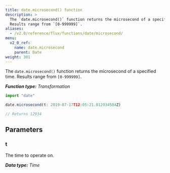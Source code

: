 ```yaml
---
title: date.microsecond() function
description: >
  The `date.microsecond()` function returns the microsecond of a specified time.
  Results range from `[0-999999]`.
aliases:
  - /v2.0/reference/flux/functions/date/microsecond/
menu:
  v2_0_ref:
    name: date.microsecond
    parent: Date
weight: 301
---
```


The `date.microsecond()` function returns the microsecond of a specified time.
Results range from `[0-999999]`.

_**Function type:** Transformation_  

```js
import "date"

date.microsecond(t: 2019-07-17T12:05:21.012934584Z)

// Returns 12934
```

## Parameters

### t
The time to operate on.

_**Data type:** Time_
